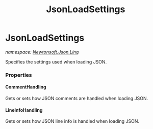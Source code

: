 ﻿---
title: JsonLoadSettings
---

# JsonLoadSettings
_namespace: [Newtonsoft.Json.Linq](N-Newtonsoft.Json.Linq.html)_

Specifies the settings used when loading JSON.




### Properties

#### CommentHandling
Gets or sets how JSON comments are handled when loading JSON.
#### LineInfoHandling
Gets or sets how JSON line info is handled when loading JSON.
